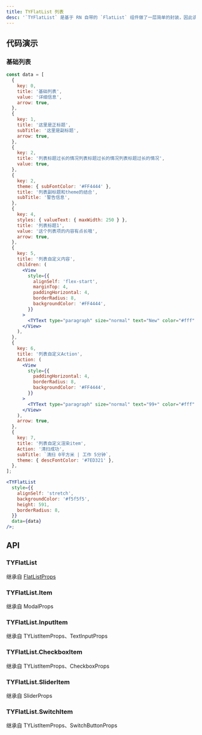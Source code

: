 ```yaml
---
title: TYFlatList 列表
desc: '`TYFlatList` 是基于 RN 自带的 `FlatList` 组件做了一层简单的封装，因此该组件可以复用所有 [FlatList 的属性](https://facebook.github.io/react-native/docs/flatlist#props)。<br/>在需要列表的情况下只需要传递 `data` 即可定制对应列表项，其中 data 中的所有值将会被作为 `props` 传递给 `TYFlatList.Item` 组件。<br/>如果列表项需要定制，给 `TYFlatList` 覆盖 `renderItem` 即可，如果列表项中有单独几个项需要定制，那么您甚至可以在 `data` 字段里面传入 `renderItem` 定制该列表项组件。'
---
```


## 代码演示

### 基础列表

```jsx
const data = [
  {
    key: 0,
    title: '基础列表',
    value: '详细信息',
    arrow: true,
  },
  {
    key: 1,
    title: '这里是正标题',
    subTitle: '这里是副标题',
    arrow: true,
  },
  {
    key: 2,
    title: '列表标题过长的情况列表标题过长的情况列表标题过长的情况',
    value: true,
  },
  {
    key: 2,
    theme: { subFontColor: '#FF4444' },
    title: '列表副标题和theme的结合',
    subTitle: '警告信息',
  },
  {
    key: 4,
    styles: { valueText: { maxWidth: 250 } },
    title: '列表标题1',
    value: '这个列表项的内容有点长哦',
    arrow: true,
  },
  {
    key: 5,
    title: '列表自定义内容',
    children: (
      <View
        style={{
          alignSelf: 'flex-start',
          marginTop: 4,
          paddingHorizontal: 4,
          borderRadius: 8,
          backgroundColor: '#FF4444',
        }}
      >
        <TYText type="paragraph" size="normal" text="New" color="#fff" />
      </View>
    ),
  },
  {
    key: 6,
    title: '列表自定义Action',
    Action: (
      <View
        style={{
          paddingHorizontal: 4,
          borderRadius: 8,
          backgroundColor: '#FF4444',
        }}
      >
        <TYText type="paragraph" size="normal" text="99+" color="#fff" />
      </View>
    ),
    arrow: true,
  },
  {
    key: 7,
    title: '列表自定义渲染item',
    Action: '清扫成功',
    subTitle: `清扫 0平方米 | 工作 5分钟`,
    theme: { descFontColor: '#7ED321' },
  },
];

<TYFlatList
  style={{
    alignSelf: 'stretch',
    backgroundColor: '#f5f5f5',
    height: 591,
    borderRadius: 8,
  }}
  data={data}
/>;
```

## API

### TYFlatList

继承自 [FlatListProps](https://reactnative.dev/docs/flatlist#props)

<Props name="TYFlatListProps"></Props>

### TYFlatList.Item

继承自 <HLink to="Modal#api">ModalProps</HLink>

<Props name="TYListItemProps"></Props>

### TYFlatList.InputItem

继承自 <HLink to="TYListItem#api">TYListItemProps</HLink>、<HLink to="https://reactnative.dev/docs/textinput#props">TextInputProps</HLink>

<Props name="TYSectionInputProps"></Props>

### TYFlatList.CheckboxItem

继承自 <HLink to="TYListItem#api">TYListItemProps</HLink>、<HLink to="Checkbox#api">CheckboxProps</HLink>

<Props name="TYListItemProps"></Props>

### TYFlatList.SliderItem

继承自 <HLink to="Slider#api">SliderProps</HLink>

<Props name="TYSectionSliderProps"></Props>

### TYFlatList.SwitchItem

继承自 <HLink to="TYListItem#api">TYListItemProps</HLink>、<HLink to="SwitchButton#api">SwitchButtonProps</HLink>
